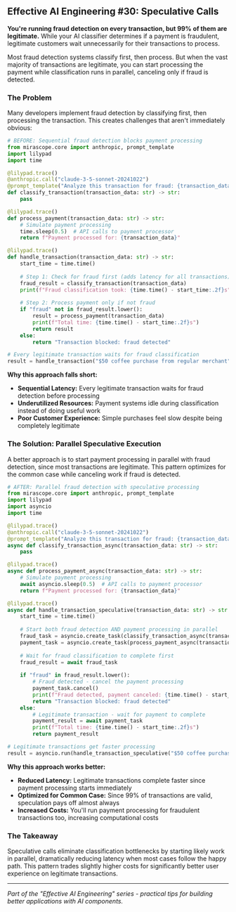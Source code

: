 ## Effective AI Engineering #30: Speculative Calls

**You're running fraud detection on every transaction, but 99% of them are legitimate.** While your AI classifier determines if a payment is fraudulent, legitimate customers wait unnecessarily for their transactions to process.

Most fraud detection systems classify first, then process. But when the vast majority of transactions are legitimate, you can start processing the payment while classification runs in parallel, canceling only if fraud is detected.

### The Problem

Many developers implement fraud detection by classifying first, then processing the transaction. This creates challenges that aren't immediately obvious:

```python
# BEFORE: Sequential fraud detection blocks payment processing
from mirascope.core import anthropic, prompt_template
import lilypad
import time

@lilypad.trace()
@anthropic.call("claude-3-5-sonnet-20241022")
@prompt_template("Analyze this transaction for fraud: {transaction_data}")
def classify_transaction(transaction_data: str) -> str:
    pass

@lilypad.trace()
def process_payment(transaction_data: str) -> str:
    # Simulate payment processing
    time.sleep(0.5)  # API calls to payment processor
    return f"Payment processed for: {transaction_data}"

@lilypad.trace()
def handle_transaction(transaction_data: str) -> str:
    start_time = time.time()
    
    # Step 1: Check for fraud first (adds latency for all transactions)
    fraud_result = classify_transaction(transaction_data)
    print(f"Fraud classification took: {time.time() - start_time:.2f}s")
    
    # Step 2: Process payment only if not fraud
    if "fraud" not in fraud_result.lower():
        result = process_payment(transaction_data)
        print(f"Total time: {time.time() - start_time:.2f}s")
        return result
    else:
        return "Transaction blocked: fraud detected"

# Every legitimate transaction waits for fraud classification
result = handle_transaction("$50 coffee purchase from regular merchant")
```

**Why this approach falls short:**

- **Sequential Latency:** Every legitimate transaction waits for fraud detection before processing
- **Underutilized Resources:** Payment systems idle during classification instead of doing useful work
- **Poor Customer Experience:** Simple purchases feel slow despite being completely legitimate

### The Solution: Parallel Speculative Execution

A better approach is to start payment processing in parallel with fraud detection, since most transactions are legitimate. This pattern optimizes for the common case while canceling work if fraud is detected.

```python
# AFTER: Parallel fraud detection with speculative processing
from mirascope.core import anthropic, prompt_template
import lilypad
import asyncio
import time

@lilypad.trace()
@anthropic.call("claude-3-5-sonnet-20241022")
@prompt_template("Analyze this transaction for fraud: {transaction_data}")
async def classify_transaction_async(transaction_data: str) -> str:
    pass

@lilypad.trace()
async def process_payment_async(transaction_data: str) -> str:
    # Simulate payment processing
    await asyncio.sleep(0.5)  # API calls to payment processor
    return f"Payment processed for: {transaction_data}"

@lilypad.trace()
async def handle_transaction_speculative(transaction_data: str) -> str:
    start_time = time.time()
    
    # Start both fraud detection AND payment processing in parallel
    fraud_task = asyncio.create_task(classify_transaction_async(transaction_data))
    payment_task = asyncio.create_task(process_payment_async(transaction_data))
    
    # Wait for fraud classification to complete first
    fraud_result = await fraud_task
    
    if "fraud" in fraud_result.lower():
        # Fraud detected - cancel the payment processing
        payment_task.cancel()
        print(f"Fraud detected, payment canceled: {time.time() - start_time:.2f}s")
        return "Transaction blocked: fraud detected"
    else:
        # Legitimate transaction - wait for payment to complete
        payment_result = await payment_task
        print(f"Total time: {time.time() - start_time:.2f}s")
        return payment_result

# Legitimate transactions get faster processing
result = asyncio.run(handle_transaction_speculative("$50 coffee purchase from regular merchant"))
```

**Why this approach works better:**

- **Reduced Latency:** Legitimate transactions complete faster since payment processing starts immediately
- **Optimized for Common Case:** Since 99% of transactions are valid, speculation pays off almost always
- **Increased Costs:** You'll run payment processing for fraudulent transactions too, increasing computational costs

### The Takeaway

Speculative calls eliminate classification bottlenecks by starting likely work in parallel, dramatically reducing latency when most cases follow the happy path. This pattern trades slightly higher costs for significantly better user experience on legitimate transactions.

---
*Part of the "Effective AI Engineering" series - practical tips for building better applications with AI components.*
